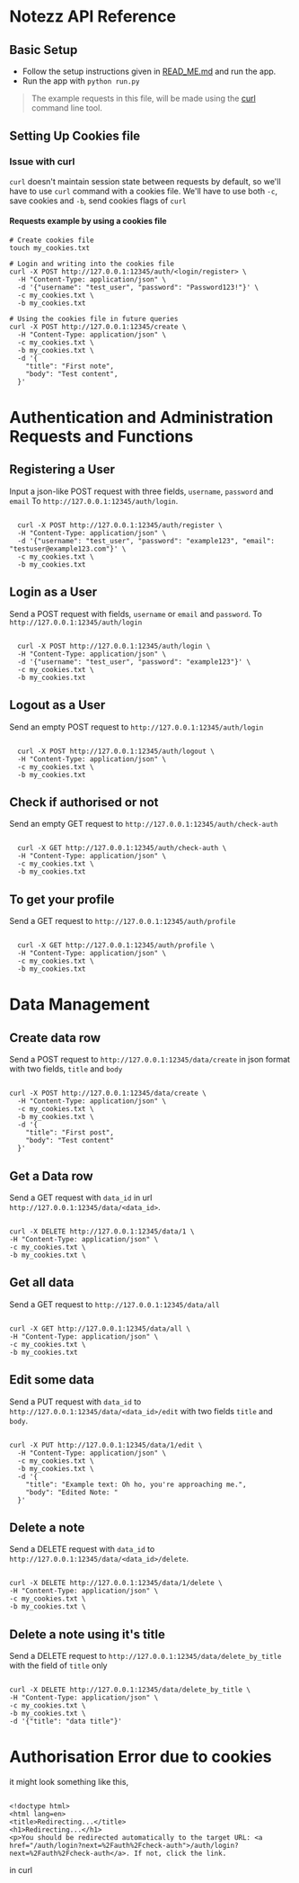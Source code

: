 
# Notezz API Reference

## Basic Setup

- Follow the setup instructions given in [READ_ME.md](https://github.com/Sanjie25/notezz/blob/main/README.md) and run the app.
- Run the app with `python run.py`

> The example requests in this file, will be made using the [curl](https://curl.se/download.html) command line tool.

## Setting Up Cookies file

### Issue with curl

  `curl` doesn't maintain session state between requests by default, so we'll have to use `curl`  command with a cookies file. We'll have to use both `-c`, save cookies and `-b`, send cookies flags of `curl`

#### Requests example by using a cookies file

```
# Create cookies file
touch my_cookies.txt

# Login and writing into the cookies file
curl -X POST http://127.0.0.1:12345/auth/<login/register> \
  -H "Content-Type: application/json" \
  -d '{"username": "test_user", "password": "Password123!"}' \
  -c my_cookies.txt \
  -b my_cookies.txt

# Using the cookies file in future queries
curl -X POST http://127.0.0.1:12345/create \
  -H "Content-Type: application/json" \
  -c my_cookies.txt \
  -b my_cookies.txt \
  -d '{
    "title": "First note",
    "body": "Test content",
  }'

```

# Authentication and Administration Requests and Functions

## Registering a User

Input a json-like POST request with three fields, `username`, `password` and `email` To `http://127.0.0.1:12345/auth/login`.

```

  curl -X POST http://127.0.0.1:12345/auth/register \
  -H "Content-Type: application/json" \
  -d '{"username": "test_user", "password": "example123", "email": "testuser@example123.com"}' \
  -c my_cookies.txt \
  -b my_cookies.txt

```

## Login as a User

Send a POST request with fields, `username` or `email` and `password`. To `http://127.0.0.1:12345/auth/login`

```

  curl -X POST http://127.0.0.1:12345/auth/login \
  -H "Content-Type: application/json" \
  -d '{"username": "test_user", "password": "example123"}' \
  -c my_cookies.txt \
  -b my_cookies.txt

```

## Logout as a User

Send an empty POST request to `http://127.0.0.1:12345/auth/login`

```

  curl -X POST http://127.0.0.1:12345/auth/logout \
  -H "Content-Type: application/json" \
  -c my_cookies.txt \
  -b my_cookies.txt

```

## Check if authorised or not

Send an empty GET request to `http://127.0.0.1:12345/auth/check-auth`

```

  curl -X GET http://127.0.0.1:12345/auth/check-auth \
  -H "Content-Type: application/json" \
  -c my_cookies.txt \
  -b my_cookies.txt

```

## To get your profile

Send a GET request to `http://127.0.0.1:12345/auth/profile`

```

  curl -X GET http://127.0.0.1:12345/auth/profile \
  -H "Content-Type: application/json" \
  -c my_cookies.txt \
  -b my_cookies.txt

```

# Data Management

## Create data row

Send a POST request to `http://127.0.0.1:12345/data/create` in json format with two fields, `title` and `body`

```

curl -X POST http://127.0.0.1:12345/data/create \
  -H "Content-Type: application/json" \
  -c my_cookies.txt \
  -b my_cookies.txt \
  -d '{
    "title": "First post",
    "body": "Test content"
  }'

```

## Get a Data row

Send a GET request with `data_id` in url `http://127.0.0.1:12345/data/<data_id>`.

```

curl -X DELETE http://127.0.0.1:12345/data/1 \
-H "Content-Type: application/json" \
-c my_cookies.txt \
-b my_cookies.txt \

```

## Get all data

Send a GET request to `http://127.0.0.1:12345/data/all`

```

curl -X GET http://127.0.0.1:12345/data/all \
-H "Content-Type: application/json" \
-c my_cookies.txt \
-b my_cookies.txt

```

## Edit some data

Send a PUT request with `data_id` to `http://127.0.0.1:12345/data/<data_id>/edit` with two fields `title` and `body`.

```

curl -X PUT http://127.0.0.1:12345/data/1/edit \
  -H "Content-Type: application/json" \
  -c my_cookies.txt \
  -b my_cookies.txt \
  -d '{
    "title": "Example text: Oh ho, you're approaching me.",
    "body": "Edited Note: "
  }'

```

## Delete a note

Send a DELETE request with `data_id` to `http://127.0.0.1:12345/data/<data_id>/delete`.

```

curl -X DELETE http://127.0.0.1:12345/data/1/delete \
-H "Content-Type: application/json" \
-c my_cookies.txt \
-b my_cookies.txt \

```

## Delete a note using it's title

Send a DELETE request to `http://127.0.0.1:12345/data/delete_by_title` with the field of `title` only

```

curl -X DELETE http://127.0.0.1:12345/data/delete_by_title \
-H "Content-Type: application/json" \
-c my_cookies.txt \
-b my_cookies.txt \
-d '{"title": "data title"}'

```

# Authorisation Error due to cookies

it might look something like this,

```

<!doctype html>
<html lang=en>
<title>Redirecting...</title>
<h1>Redirecting...</h1>
<p>You should be redirected automatically to the target URL: <a href="/auth/login?next=%2Fauth%2Fcheck-auth">/auth/login?next=%2Fauth%2Fcheck-auth</a>. If not, click the link.

```

in curl
